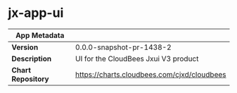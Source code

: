# jx-app-ui

|App Metadata||
|---|---|
| **Version** | 0.0.0-snapshot-pr-1438-2 |
| **Description** | UI for the CloudBees Jxui V3 product |
| **Chart Repository** | https://charts.cloudbees.com/cjxd/cloudbees |
